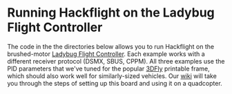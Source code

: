 # Running Hackflight on the Ladybug Flight Controller

The code in the the directories below allows you to run Hackflight on the brushed-motor
[Ladybug Flight Controller](https://www.tindie.com/products/TleraCorp/ladybug-flight-controller/).
Each example works with a different receiver protocol (DSMX, SBUS, CPPM).
All three examples use the PID parameters that we've tuned for the popular 
[3DFly](https://www.thingiverse.com/thing:2519301) printable frame, which
should also work well for similarly-sized vehicles.  Our
[wiki](https://github.com/simondlevy/Hackflight/wiki) 
will take you through the steps of setting up this board and using it on a quadcopter.
